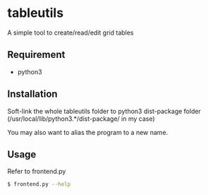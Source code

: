 tableutils
==========
A simple tool to create/read/edit grid tables

Requirement
-----------
- python3

Installation
------------
Soft-link the whole tableutils folder to python3 dist-package folder
(/usr/local/lib/python3.\*/dist-package/ in my case)

You may also want to alias the program to a new name.

Usage
-----
Refer to frontend.py
```bash
$ frontend.py --help
```
